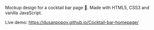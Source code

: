 Mockup design for a cocktail bar page 🍹. Made with HTML5, CSS3 and vanilla JavaScript.

Live demo: https://dusanpopov.github.io/Cocktail-bar-homepage/

